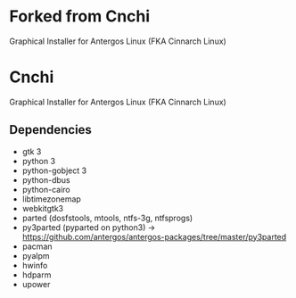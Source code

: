 # Forked from Cnchi
Graphical Installer for Antergos Linux (FKA Cinnarch Linux)


# Cnchi

Graphical Installer for Antergos Linux (FKA Cinnarch Linux)

## Dependencies

 * gtk 3
 * python 3
 * python-gobject 3
 * python-dbus
 * python-cairo
 * libtimezonemap
 * webkitgtk3
 * parted (dosfstools, mtools, ntfs-3g, ntfsprogs)
 * py3parted (pyparted on python3) -> https://github.com/antergos/antergos-packages/tree/master/py3parted
 * pacman
 * pyalpm
 * hwinfo
 * hdparm
 * upower

